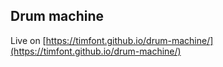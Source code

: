 ## Drum machine

Live on [https://timfont.github.io/drum-machine/](https://timfont.github.io/drum-machine/)